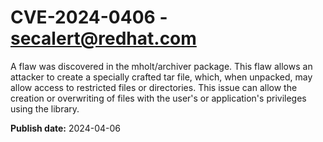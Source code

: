 # CVE-2024-0406 - secalert@redhat.com

A flaw was discovered in the mholt/archiver package. This flaw allows an attacker to create a specially crafted tar file, which, when unpacked, may allow access to restricted files or directories. This issue can allow the creation or overwriting of files with the user's or application's privileges using the library.

**Publish date:** 2024-04-06
